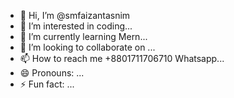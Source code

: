 - 👋 Hi, I’m @smfaizantasnim
- 👀 I’m interested in coding...
- 🌱 I’m currently learning Mern...
- 💞️ I’m looking to collaborate on ...
- 📫 How to reach me +8801711706710 Whatsapp...
- 😄 Pronouns: ...
- ⚡ Fun fact: ...

<!---
smfaizantasnim/smfaizantasnim is a ✨ special ✨ repository because its `README.md` (this file) appears on your GitHub profile.
You can click the Preview link to take a look at your changes.
--->
